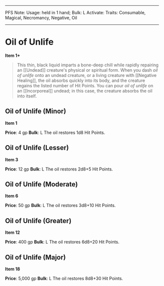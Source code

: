 
---
PFS Note: 
Usage: held in 1 hand;
Bulk: L
Activate: 
Traits: Consumable, Magical, Necromancy, Negative, Oil

---

# Oil of Unlife

**Item 1+**

> This thin, black liquid imparts a bone-deep chill while rapidly repairing an [[Undead]] creature's physical or spiritual form. When you dash *oil of unlife* onto an undead creature, or a living creature with [[Negative Healing]], the oil absorbs quickly into its body, and the creature regains the listed number of Hit Points. You can pour *oil of unlife* on an [[Incorporeal]] undead; in this case, the creature absorbs the oil into itself.

## Oil of Unlife (Minor)

**Item 1**

**Price**: 4 gp
**Bulk**: L
The oil restores 1d8 Hit Points.

## Oil of Unlife (Lesser)

**Item 3**

**Price**: 12 gp
**Bulk**: L
The oil restores 2d8+5 Hit Points.

## Oil of Unlife (Moderate)

**Item 6**

**Price**: 50 gp
**Bulk**: L
The oil restores 3d8+10 Hit Points.

## Oil of Unlife (Greater)

**Item 12**

**Price**: 400 gp
**Bulk**: L
The oil restores 6d8+20 Hit Points.

## Oil of Unlife (Major)

**Item 18**

**Price**: 5,000 gp
**Bulk**: L
The oil restores 8d8+30 Hit Points.

